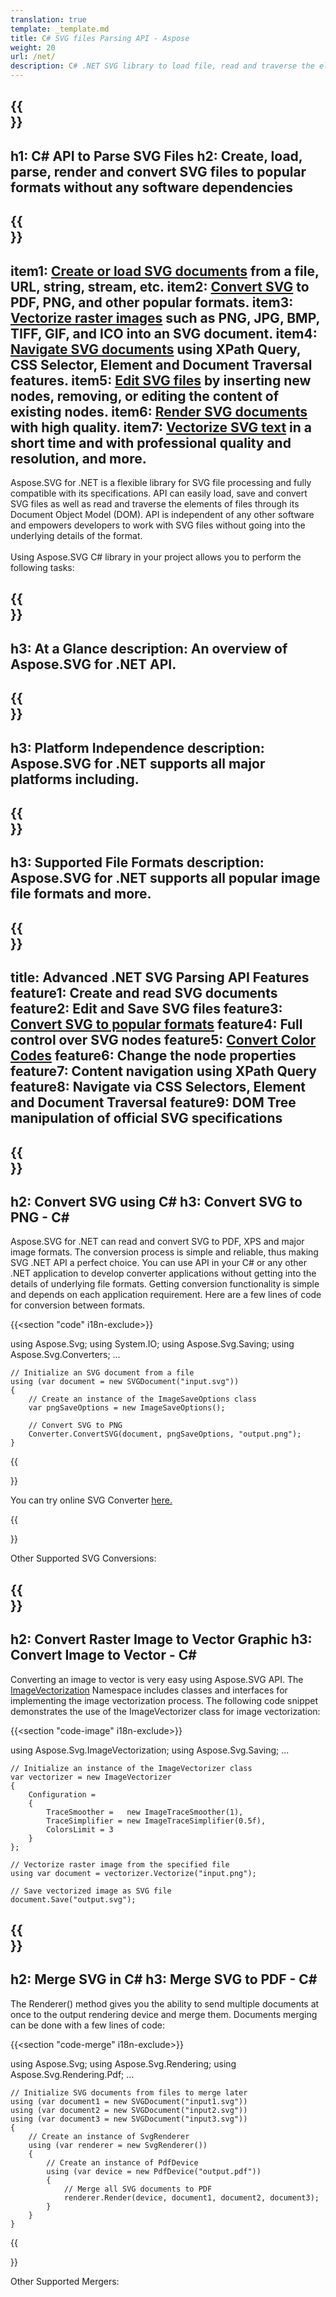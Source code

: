 ```yaml
---
translation: true
template: _template.md
title: C# SVG files Parsing API - Aspose 
weight: 20
url: /net/ 
description: C# .NET SVG library to load file, read and traverse the elements and convert SVG to PDF, XPS and Image formats
---
```


{{<section banner>}}
---
h1: C# API to Parse SVG Files
h2: Create, load, parse, render and convert SVG files to popular formats without any software dependencies
---

{{<section overview>}}
---
item1: <a href="https://docs.aspose.com/svg/net/how-to-work-with-aspose-svg-api/creating-loading-documents/" target="_blank">Create or load SVG documents</a> from a file, URL, string, stream, etc.
item2: <a href="https://docs.aspose.com/svg/net/how-to-work-with-aspose-svg-api/converting/" target="_blank">Convert SVG</a> to PDF, PNG, and other popular formats.
item3: <a href="https://docs.aspose.com/svg/net/how-to-work-with-aspose-svg-api/vectorization/" target="_blank">Vectorize raster images</a> such as PNG, JPG, BMP, TIFF, GIF, and ICO into an SVG document.
item4: <a href="https://docs.aspose.com/svg/net/how-to-work-with-aspose-svg-api/navigation-inspection/" target="_blank">Navigate SVG documents</a> using XPath Query, CSS Selector, Element and Document Traversal features. 
item5: <a href="https://docs.aspose.com/svg/net/how-to-work-with-aspose-svg-api/how-to-edit-svg-documents/" target="_blank">Edit SVG files</a> by inserting new nodes, removing, or editing the content of existing nodes.
item6: <a href="https://docs.aspose.com/svg/net/how-to-work-with-aspose-svg-api/how-to-merge-svg-files/" target="_blank">Render SVG documents</a> with high quality. 
item7: <a href="https://docs.aspose.com/svg/net/how-to-work-with-aspose-svg-api/text-vectorization/" target="_blank">Vectorize SVG text</a> in a short time and with professional quality and resolution, and more.
---

Aspose.SVG for .NET is a flexible library for SVG file processing and fully compatible with its specifications. API can easily load, save and convert SVG files as well as read and traverse the elements of files through its Document Object Model (DOM). API is independent of any other software and empowers developers to work with SVG files without going into the underlying details of the format.<br><br>
Using Aspose.SVG C# library in your project allows you to perform the following tasks:

{{<section glance>}}
---
h3: At a Glance
description: An overview of Aspose.SVG for .NET API.
---

{{<section platform>}}
---
h3: Platform Independence
description: Aspose.SVG for .NET supports all major platforms including.
---

{{<section formats>}}
---
h3: Supported File Formats
description: Aspose.SVG for .NET supports all popular image file formats and more.
---

{{<section feature>}}
---
title: Advanced .NET SVG Parsing API Features
feature1: Create and read SVG documents
feature2: Edit and Save SVG files
feature3: <a href="/svg/{{lang.url-fragment}}net/conversion/">Convert SVG to popular formats</a>
feature4: Full control over SVG nodes
feature5: <a href="/svg/{{lang.url-fragment}}net/color-converter/">Convert Color Codes</a>
feature6: Change the node properties
feature7: Content navigation using XPath Query
feature8: Navigate via CSS Selectors, Element and Document Traversal
feature9: DOM Tree manipulation of official SVG specifications
---

{{<section converter>}}
---
h2: Convert SVG using C#
h3: Convert SVG to PNG - C#
---
   
Aspose.SVG for .NET can read and convert SVG to PDF, XPS and major image formats. The conversion process is simple and reliable, thus making SVG .NET API a perfect choice. You can use API in your C# or any other .NET application to develop converter applications without getting into the details of underlying file formats. Getting conversion functionality is simple and depends on each application requirement. Here are a few lines of code for conversion between formats.


{{<section "code" i18n-exclude>}}
     
using Aspose.Svg;
using System.IO;
using Aspose.Svg.Saving;
using Aspose.Svg.Converters;
...
    
    // Initialize an SVG document from a file
    using (var document = new SVGDocument("input.svg"))
    {
    	// Create an instance of the ImageSaveOptions class
    	var pngSaveOptions = new ImageSaveOptions();    
    
        // Convert SVG to PNG
    	Converter.ConvertSVG(document, pngSaveOptions, "output.png");
    }

{{<section online-converters>}}

You can try online SVG Converter <a href="https://products.aspose.app/svg/conversion/svg" target="_blank">here.</a>

{{<section other-converters>}}

Other Supported SVG Conversions:

{{<section image-vector>}}
---
h2: Convert Raster Image to Vector Graphic
h3: Convert Image to Vector - C#
---

Converting an image to vector is very easy using Aspose.SVG API. The <a href="https://reference.aspose.com/svg/net/aspose.svg.imagevectorization/"  target="_blank">ImageVectorization</a> Namespace includes classes and interfaces for implementing the image vectorization process. The following code snippet demonstrates the use of the ImageVectorizer class for image vectorization:

{{<section "code-image" i18n-exclude>}}
     
using Aspose.Svg.ImageVectorization;
using Aspose.Svg.Saving;
...
    
	// Initialize an instance of the ImageVectorizer class
	var vectorizer = new ImageVectorizer
	{
		Configuration = 
		{
			TraceSmoother =   new ImageTraceSmoother(1),
			TraceSimplifier = new ImageTraceSimplifier(0.5f),
			ColorsLimit = 3
		}
	};
	
	// Vectorize raster image from the specified file
	using var document = vectorizer.Vectorize("input.png");
	
	// Save vectorized image as SVG file 
	document.Save("output.svg");

{{<section merge>}}
---
h2: Merge SVG in C#
h3: Merge SVG to PDF - C#
---	
	
The Renderer() method gives you the ability to send multiple documents at once to the output rendering device and merge them. Documents merging can be done with a few lines of code:

{{<section "code-merge" i18n-exclude>}}
     
using Aspose.Svg;
using Aspose.Svg.Rendering;
using Aspose.Svg.Rendering.Pdf;
...   
	
	// Initialize SVG documents from files to merge later
	using (var document1 = new SVGDocument("input1.svg"))
	using (var document2 = new SVGDocument("input2.svg"))
	using (var document3 = new SVGDocument("input3.svg"))
	{
		// Create an instance of SvgRenderer
		using (var renderer = new SvgRenderer())
		{
			// Create an instance of PdfDevice
			using (var device = new PdfDevice("output.pdf"))
			{
				// Merge all SVG documents to PDF
				renderer.Render(device, document1, document2, document3);
			}
		}
	}

{{<section other-mergers>}}	

Other Supported Mergers: 